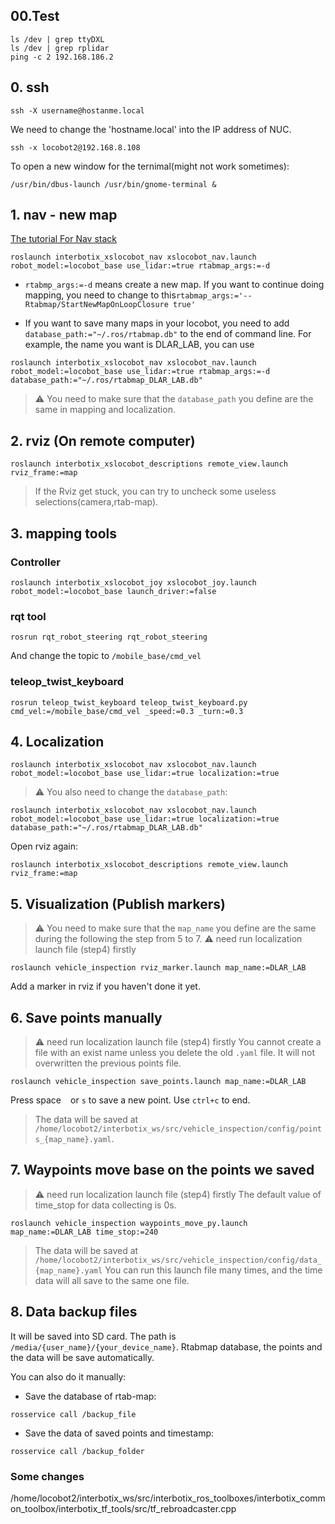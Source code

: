 ## 00.Test
```
ls /dev | grep ttyDXL
ls /dev | grep rplidar
ping -c 2 192.168.186.2
```

## 0. ssh
```
ssh -X username@hostanme.local
```

We need to change the 'hostname.local' into the IP address of NUC. 
```
ssh -x locobot2@192.168.8.108
```
To open a new window for the ternimal(might not work sometimes):
```
/usr/bin/dbus-launch /usr/bin/gnome-terminal &
```
## 1. nav - new map
[The tutorial For Nav stack](https://docs.trossenrobotics.com/interbotix_xslocobots_docs/ros1_packages/navigation_stack_configuration.html)
```
roslaunch interbotix_xslocobot_nav xslocobot_nav.launch robot_model:=locobot_base use_lidar:=true rtabmap_args:=-d
```
- `rtabmp_args:=-d` means create a new map. If you want to continue doing mapping, you need to change to this`rtabmap_args:='--Rtabmap/StartNewMapOnLoopClosure true'`

- If you want to save many maps in your locobot, you need to add `database_path:="~/.ros/rtabmap.db"` to the end of command line. For example, the name you want is DLAR_LAB, you can use 
```
roslaunch interbotix_xslocobot_nav xslocobot_nav.launch robot_model:=locobot_base use_lidar:=true rtabmap_args:=-d database_path:="~/.ros/rtabmap_DLAR_LAB.db" 
```
> :warning: You need to make sure that the `database_path` you define are the same in mapping and localization.
## 2. rviz (On remote computer)
```
roslaunch interbotix_xslocobot_descriptions remote_view.launch rviz_frame:=map
```
>  If the Rviz get stuck, you can try to uncheck some useless selections(camera,rtab-map).
## 3. mapping tools
### Controller
```
roslaunch interbotix_xslocobot_joy xslocobot_joy.launch robot_model:=locobot_base launch_driver:=false
```
### rqt tool
```
rosrun rqt_robot_steering rqt_robot_steering 
```
And change the topic to `/mobile_base/cmd_vel`

### teleop_twist_keyboard
```
rosrun teleop_twist_keyboard teleop_twist_keyboard.py cmd_vel:=/mobile_base/cmd_vel _speed:=0.3 _turn:=0.3
```
## 4. Localization
```
roslaunch interbotix_xslocobot_nav xslocobot_nav.launch robot_model:=locobot_base use_lidar:=true localization:=true
```
> :warning: You also need to change the `database_path`:
```
roslaunch interbotix_xslocobot_nav xslocobot_nav.launch robot_model:=locobot_base use_lidar:=true localization:=true database_path:="~/.ros/rtabmap_DLAR_LAB.db"
```

Open rviz again:
```
roslaunch interbotix_xslocobot_descriptions remote_view.launch rviz_frame:=map
```
## 5. Visualization (Publish markers) 
> :warning: You need to make sure that the `map_name` you define are the same during the following the step from 5 to 7.
> :warning: need run localization launch file (step4) firstly
```
roslaunch vehicle_inspection rviz_marker.launch map_name:=DLAR_LAB
```
Add a marker in rviz if you haven't done it yet.
## 6. Save points manually
> :warning: need run localization launch file (step4) firstly
> You cannot create a file with an exist name unless you delete the old `.yaml` file. It will not overwritten the previous points file.
```
roslaunch vehicle_inspection save_points.launch map_name:=DLAR_LAB
```
Press space ` ` or `s` to save a new point.
Use `ctrl+c` to end.
> The data will be saved at `/home/locobot2/interbotix_ws/src/vehicle_inspection/config/points_{map_name}.yaml`.
## 7. Waypoints move base on the points we saved
> :warning: need run localization launch file (step4) firstly
The default value of time_stop for data collecting is 0s.
```
roslaunch vehicle_inspection waypoints_move_py.launch map_name:=DLAR_LAB time_stop:=240
```
> The data will be saved at `/home/locobot2/interbotix_ws/src/vehicle_inspection/config/data_{map_name}.yaml`
You can run this launch file many times, and the time data will all save to the same one file.
## 8. Data backup files
It will be saved into SD card. The path is `/media/{user_name}/{your_device_name}`. Rtabmap database, the points and the data will be save automatically.

You can also do it manually:
- Save the database of rtab-map:
```
rosservice call /backup_file
```
- Save the data of saved points and timestamp:
```
rosservice call /backup_folder
```

### Some changes
/home/locobot2/interbotix_ws/src/interbotix_ros_toolboxes/interbotix_common_toolbox/interbotix_tf_tools/src/tf_rebroadcaster.cpp

